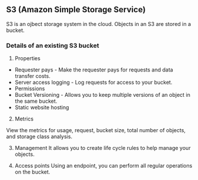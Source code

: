 
## S3 (Amazon Simple Storage Service)

S3 is an ojbect storage system in the cloud.
Objects in an S3 are stored in a bucket.

### Details of an existing S3 bucket

1. Properties

- Requester pays - Make the requester pays for requests and data transfer costs.
- Server access logging - Log requests for access to your bucket.
- Permissions
- Bucket Versioning - Allows you to keep multiple versions of an object in the same bucket.
- Static website hosting 

2. Metrics

View the metrics for usage, request, bucket size, total number of objects, and storage class analysis. 

3. Management
It allows you to create life cycle rules to help manage your objects.

4. Access points
 Using an endpoint, you can perform all regular operations on the bucket.

